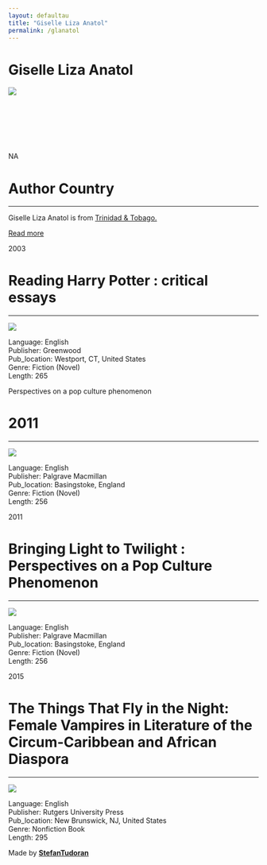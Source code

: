 ```yaml
---
layout: defaultau
title: "Giselle Liza Anatol"
permalink: /glanatol
---
```

<!-- partial:index.partial.html -->
<div class="content">
    <h1>Giselle Liza Anatol</h1>
    <div class="quote">
        <div><img src="https://english.ku.edu/sites/english/files/styles/person_profile/public/images/person-profile/Anatol_Giselle%202020.jpg" class="logo"></div>
    </div>
    <div class="timeline">
        <div style="padding-bottom:100px;"></div>
        <div class="block">
            <div class="date right"><p class="right"> NA </p></div>
            <div class="dot"></div>
            <div class="left first">
              <div class="author_country">
                <h1>Author Country</h1><hr>
            <div class="aclocation"> <p>Giselle Liza Anatol is from <a href="http://localhost:4000/3">Trinidad & Tobago.</a></p></div>
              <div class="acreadmore">  <a href="NA" target="_blank">Read more</a></div>
            </div>
            </div>
        </div>
        <div class="block">
            <div class="date left"><p class="left">2003</p></div>
            <div class="dot"></div>
            <div class="right">
                <h1>Reading Harry Potter : critical essays</h1><hr>
                <p><img src="https://m.media-amazon.com/images/I/41eZ4o1XxML._SY291_BO1,204,203,200_QL40_FMwebp_.jpg"></p>
                <p>
                Language: English<br/>
                Publisher: Greenwood<br/>
                Pub_location: Westport, CT, United States<br/>
                Genre: Fiction (Novel)<br/>
                Length: 265</p>
            </div>
        </div>
        <div class="block">
            <div class="date right"><p class="right">Perspectives on a pop culture phenomenon</p></div>
            <div class="dot"></div>
            <div class="left hide">
                <h1>2011</h1><hr>
                <p><img src="https://m.media-amazon.com/images/I/41EawgJDMIL._SX331_BO1,204,203,200_.jpg"></p>
                <p>Language: English<br/>
                Publisher: Palgrave Macmillan<br/>
                Pub_location: Basingstoke, England<br/>
                Genre: Fiction (Novel)<br/>
                Length: 256</p>
            </div>
        </div>
        <div class="block">
            <div class="date left"><p class="left">2011</p></div>
            <div class="dot"></div>
            <div class="right hide">
                <h1>Bringing Light to Twilight : Perspectives on a Pop Culture Phenomenon</h1><hr>
                <p><img src="https://m.media-amazon.com/images/I/41EawgJDMIL._SX331_BO1,204,203,200_.jpg"></p>
                <p>Language: English<br/>
                Publisher: Palgrave Macmillan<br/>
                Pub_location: Basingstoke, England<br/>
                Genre: Fiction (Novel)<br/>
                Length: 256</p>
            </div>
        </div>
        <div class="block">
            <div class="date right"><p class="right">2015</p></div>
            <div class="dot"></div>
            <div class="left hide">
                <h1>The Things That Fly in the Night: Female Vampires in Literature of the Circum-Caribbean and African Diaspora</h1><hr>
                <p><img src="https://m.media-amazon.com/images/I/51jeQoEdruL._SY291_BO1,204,203,200_QL40_FMwebp_.jpg"></p>
                <p>Language: English<br/>
                Publisher: Rutgers University Press<br/>
                Pub_location: New Brunswick, NJ, United States<br/>
                Genre: Nonfiction Book<br/>
                Length: 295</p>
            </div>
        </div>
        <div id="footer">
        <p id="copyright">Made by&nbsp;<strong><a href="https://www.linkedin.com/in/nicolae-stefan-tudoran-b02291127/" target="_blank">StefanTudoran</a></strong></p>
    </div>
</div>
<!-- partial -->
  <script src='https://cdnjs.cloudflare.com/ajax/libs/jquery/3.1.1/jquery.min.js'></script><script  src="assets/js/authorscript.js"></script>

